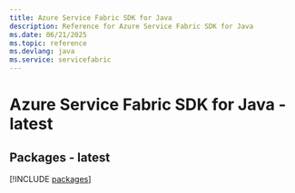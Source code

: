 ```yaml
---
title: Azure Service Fabric SDK for Java
description: Reference for Azure Service Fabric SDK for Java
ms.date: 06/21/2025
ms.topic: reference
ms.devlang: java
ms.service: servicefabric
---
```

# Azure Service Fabric SDK for Java - latest
## Packages - latest
[!INCLUDE [packages](service-fabric-index.md)]